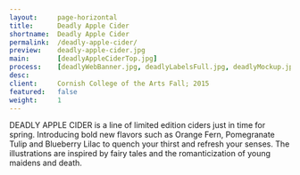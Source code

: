 ```yaml
---
layout:     page-horizontal
title:      Deadly Apple Cider
shortname:  Deadly Apple Cider
permalink:  /deadly-apple-cider/
preview:    deadly-apple-cider.jpg
main:       [deadlyAppleCiderTop.jpg]
process:    [deadlyWebBanner.jpg, deadlyLabelsFull.jpg, deadlyMockup.jpg]
desc:
client:     Cornish College of the Arts Fall; 2015
featured:   false
weight:     1
---
```


DEADLY APPLE CIDER is a line of limited edition ciders just in time for spring. Introducing bold new flavors such as Orange Fern, Pomegranate Tulip and Blueberry Lilac to quench your thirst and refresh your senses. The illustrations are inspired by fairy tales and the romanticization of young maidens and death.
